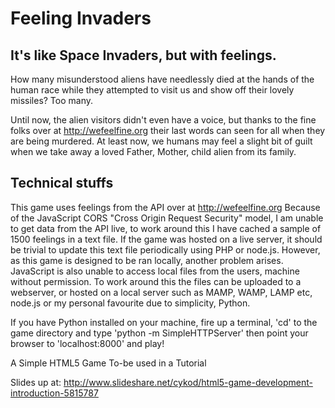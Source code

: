 Feeling Invaders
================
It's like Space Invaders,  but with feelings.
---------------------------------------------

How many misunderstood aliens have needlessly died at the hands of the human race while they attempted to visit us and show off their lovely missiles? Too many.

Until now, the alien visitors didn't even have a voice, but thanks to the fine folks over at http://wefeelfine.org their last words can seen for all when they are being murdered.
At least now, we humans may feel a slight bit of guilt when we take away a loved Father, Mother, child alien from its family.

Technical stuffs
----------------

This game uses feelings from the API over at http://wefeelfine.org
Because of the JavaScript CORS "Cross Origin Request Security" model, I am unable to get data from the API live, to work around this I have cached a sample of 1500 feelings in a text file. If the game was hosted on a live server, it should be trivial to update this text file periodically using PHP or node.js.
However, as this game is designed to be ran locally, another problem arises. JavaScript is also unable to access local files from the users, machine without permission. To work around this the files can be uploaded to a webserver, or hosted on a local server such as MAMP, WAMP, LAMP etc, node.js or my personal favourite due to simplicity, Python.

If you have Python installed on your machine, fire up a terminal, 'cd' to the game directory and type 'python -m SimpleHTTPServer' then point your browser to 'localhost:8000' and play!

A Simple HTML5 Game To-be used in a Tutorial

Slides up at:
http://www.slideshare.net/cykod/html5-game-development-introduction-5815787